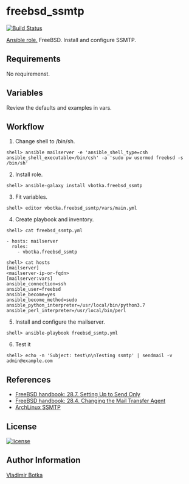 # freebsd_ssmtp

[![Build Status](https://travis-ci.org/vbotka/ansible-freebsd-ssmtp.svg?branch=master)](https://travis-ci.org/vbotka/ansible-freebsd-ssmtp)

[Ansible role.](https://galaxy.ansible.com/vbotka/freebsd_ssmtp/) FreeBSD. Install and configure SSMTP.


## Requirements

No requiremenst.


## Variables

Review the defaults and examples in vars.


## Workflow

1) Change shell to /bin/sh.

```
shell> ansible mailserver -e 'ansible_shell_type=csh ansible_shell_executable=/bin/csh' -a 'sudo pw usermod freebsd -s /bin/sh'
```

2) Install role.

```
shell> ansible-galaxy install vbotka.freebsd_ssmtp
```

3) Fit variables.

```
shell> editor vbotka.freebsd_ssmtp/vars/main.yml
```

4) Create playbook and inventory.

```
shell> cat freebsd_ssmtp.yml

- hosts: mailserver
  roles:
    - vbotka.freebsd_ssmtp
```

```
shell> cat hosts
[mailserver]
<mailserver-ip-or-fqdn>
[mailserver:vars]
ansible_connection=ssh
ansible_user=freebsd
ansible_become=yes
ansible_become_method=sudo
ansible_python_interpreter=/usr/local/bin/python3.7
ansible_perl_interpreter=/usr/local/bin/perl
```

5) Install and configure the mailserver.

```
shell> ansible-playbook freebsd_ssmtp.yml
```

6) Test it

```
shell> echo -n 'Subject: test\n\nTesting ssmtp' | sendmail -v admin@example.com
```


## References

- [FreeBSD handbook: 28.7. Setting Up to Send Only](https://www.freebsd.org/doc/handbook/outgoing-only.html)
- [FreeBSD handbook: 28.4. Changing the Mail Transfer Agent](https://www.freebsd.org/doc/handbook/mail-changingmta.html)
- [ArchLinux SSMTP](https://wiki.archlinux.org/index.php/SSMTP)


## License

[![license](https://img.shields.io/badge/license-BSD-red.svg)](https://www.freebsd.org/doc/en/articles/bsdl-gpl/article.html)


## Author Information

[Vladimir Botka](https://botka.link)
